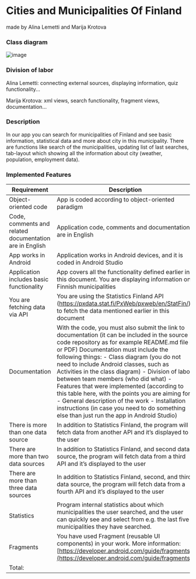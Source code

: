 # Cities and Municipalities Of Finland
made by Alina Lemetti and Marija Krotova


### Class diagram

![image](https://github.com/4PolarBears/java_project3.0/assets/52287963/4b0ca2ee-357d-42da-9998-86bbda0fbf41)


### Division of labor
Alina Lemetti: connecting external sources, displaying information, quiz functionality...

Marija Krotova: xml views, search functionality, fragment views, documentation...

### Description

In our app you can search for municipalities of Finland and see basic information, statistical data and more about city in this municipality. 
There are functions like search of the municipalities, updating list of last searches, tab-layout which showing all the information about city (weather, population, employment data).

### Implemented Features 
Requirement | Description | Points
 ------------ | ------------- | ------------- 
Object-oriented code | App is coded according to object-oriented paradigm | Mandatory
Code, comments and related documentation are in English | Application code, comments and documentation are in English | Mandatory
App works in Android | Application works in Android devices, and it is coded in Android Studio | Mandatory
Application includes basic functionality | App covers all the functionality defined earlier in this document. You are displaying information on Finnish municipalities | Mandatory
You are fetching data via API | You are using the Statistics Finland API (https://pxdata.stat.fi/PxWeb/pxweb/en/StatFin/) to fetch the data mentioned earlier in this document | Mandatory
Documentation | With the code, you must also submit the link to documentation (it can be included in the source code repository as for example README.md file or PDF) Documentation must include the following things: - Class diagram (you do not need to include Android classes, such as Activities in the class diagram) - Division of labor between team members (who did what)  - Features that were implemented (according to this table here, with the points you are aiming for) - General description of the work - Installation instructions (in case you need to do something else than just run the app in Android Studio) | Mandatory
There is more than one data source | In addition to Statistics Finland, the program will fetch data from another API and it’s displayed to the user | 3
There are more than two data sources | In addition to Statistics Finland, and second data source, the program will fetch data from a third API and it’s displayed to the user | 2 
There are more than three data sources | In addition to Statistics Finland, second, and third data source, the program will fetch data from a fourth API and it’s displayed to the user | 1
Statistics | Program internal statistics about which municipalities the user searched, and the user can quickly see and select from e.g. the last five municipalities they have searched. | 2
Fragments | You have used Fragment (reusable UI components) in your work. More information: [https://developer.android.com/guide/fragments](https://developer.android.com/guide/fragments). | 4
Total: | | 22
